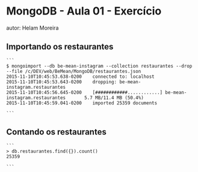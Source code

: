 # MongoDB - Aula 01 - Exercício
autor: Helam Moreira

## Importando os restaurantes

    ```
    $ mongoimport --db be-mean-instagram --collection restaurantes --drop --file /c/DEV/web/BeMean/MongoDB/restaurantes.json
    2015-11-10T10:45:53.638-0200    connected to: localhost
    2015-11-10T10:45:53.643-0200    dropping: be-mean-instagram.restaurantes
    2015-11-10T10:45:56.645-0200    [############............] be-mean-instagram.restaurantes       5.7 MB/11.4 MB (50.4%)
    2015-11-10T10:45:59.041-0200    imported 25359 documents

    ```

## Contando os restaurantes

    ```
    > db.restaurantes.find({}).count()
	25359

    ```